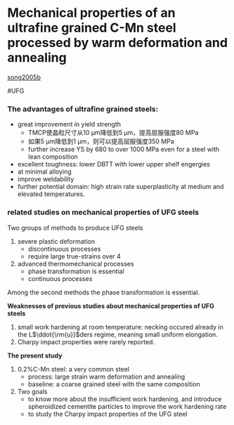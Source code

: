 # Mechanical properties of an ultrafine grained C-Mn steel processed by warm deformation and annealing

[song2005b](zotero://select/library/items/JZVP44R3)

#UFG 


### The advantages of ultrafine grained steels:
 
 - great improvement in yield strength
   - TMCP使晶粒尺寸从10 µm降低到5 µm，提高屈服强度80 MPa
   - 如果5 µm降低到1 µm，则可以提高屈服强度350 MPa
   - further increase YS by 680 to over 1000 MPa even for a steel with lean composition
- excellent toughness: lower DBTT with lower upper shelf engergies 
- at minimal alloying
- improve weldability
- further potential domain: high strain rate superplasticity at medium and elevated temperatures. 

### related studies on mechanical properties of UFG steels

Two groups of methods to produce UFG steels
1. severe plastic deformation
    - discontinuous processes
    - require large true-strains over 4
3. advanced thermomechanical processes
    - phase transformation is essential
    - continuous processes

Among the second methods the phase transformation is essential.


**Weaknesses of previous studies about mechanical properties of UFG steels**

1. small work hardening at room temperature: necking occured already in the L$\ddot{\rm{u}}$ders regime, meaning small uniform elongation.
2. Charpy impact properties were rarely reported.


**The present study** 

1. 0.2%C-Mn steel: a very common steel
    - process: large strain warm deformation and annealing
    - baseline: a coarse grained steel with the same composition
2. Two goals
    - to know more about the insufficient work hardening, and introduce spheroidized cementite particles to improve the work hardening rate
    - to study the Charpy impact properties of the UFG steel



